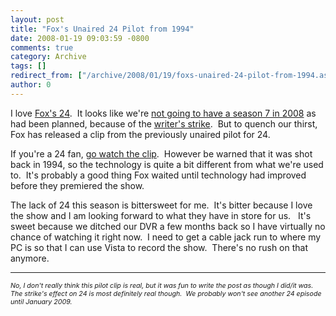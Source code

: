 ```yaml
---
layout: post
title: "Fox's Unaired 24 Pilot from 1994"
date: 2008-01-19 09:03:59 -0800
comments: true
category: Archive
tags: []
redirect_from: ["/archive/2008/01/19/foxs-unaired-24-pilot-from-1994.aspx/"]
author: 0
---
```

<!-- more -->
<p>I love <a href="http://www.fox.com/24" target="_blank">Fox's 24</a>.  It looks like we're <a href="http://www.hollywoodreporter.com/hr/content_display/news/e3i903d9ca529efbd334f55e59d511cd9e7" target="_blank">not going to have a season 7 in 2008</a> as had been planned, because of the <a href="http://en.wikipedia.org/wiki/2007_Writers_Guild_of_America_strike" target="_blank">writer's strike</a>.  But to quench our thirst, Fox has released a clip from the previously unaired pilot for 24.</p>  <p>If you're a 24 fan, <a href="http://www.collegehumor.com/video:1788161" target="_blank">go watch the clip</a>.  However be warned that it was shot back in 1994, so the technology is quite a bit different from what we're used to.  It's probably a good thing Fox waited until technology had improved before they premiered the show.</p>  <p>The lack of 24 this season is bittersweet for me.  It's bitter because I love the show and I am looking forward to what they have in store for us.   It's sweet because we ditched our DVR a few months back so I have virtually no chance of watching it right now.  I need to get a cable jack run to where my PC is so that I can use Vista to record the show.  There's no rush on that anymore.</p>  <hr />  <p><em style="font-size: 8pt">No, I don't really think this pilot clip is real, but it was fun to write the post as though I did/it was.  The strike's effect on 24 is most definitely real though.  We probably won't see another 24 episode until January 2009.</em></p>

